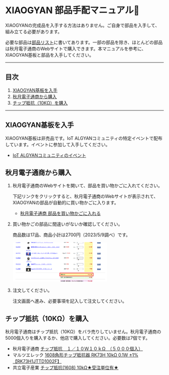 # XIAOGYAN 部品手配マニュアル🛒

XIAOGYANの完成品を入手する方法はありません。ご自身で部品を入手して、組み立てる必要があります。

必要な部品は[部品リスト](../../hardware/xiaogyan.v1.xlsx)に書いてあります。一部の部品を除き、ほとんどの部品は秋月電子通商のWebサイトで購入できます。本マニュアルを参考に、XIAOGYAN基板と部品を入手してください。

---

## 目次

1. [XIAOGYAN基板を入手](#xiaogyan基板を入手)
2. [秋月電子通商から購入](#秋月電子通商から購入)
3. [チップ抵抗（10KΩ）を購入](#チップ抵抗10kωを購入)

---

## XIAOGYAN基板を入手

XIAOGYAN基板は非売品です。IoT ALGYANコミュニティの特定イベントで配布しています。イベントに参加して入手してください。

* [IoT ALGYANコミュニティのイベント](https://algyan.connpass.com/event/)

## 秋月電子通商から購入

1. 秋月電子通商のWebサイトを開いて、部品を買い物かごに入れてください。

    下記リンクをクリックすると、秋月電子通商のWebサイトが表示されて、XIAOGYANの部品が自動的に買い物かごに入ります。

    * [秋月電子通商 部品を買い物かごに入れる](https://akizukidenshi.com/catalog/cart/cart.aspx?goods=R-11619,P-16143,P-16994,P-13161,P-09285,C-12634,M-17454,C-04398,C-10073,I-13225,I-09878,I-11192,P-09797,P-05762,P-09828,P-06110,P-10089,&qty=1,1,1,1,1,1,1,1,1,1,1,1,1,1,2,1,4,)

2. 買い物かごの部品に間違いがないか確認してください。

    商品数は17品、商品小計は2700円（2023/5/9調べ）です。

    <img src="media/1.png" width="300">

3. 注文してください。

    注文画面へ進み、必要事項を記入して注文してください。

## チップ抵抗（10KΩ）を購入

秋月電子通商はチップ抵抗（10KΩ）をバラ売りしていません。秋月電子通商の5000個入りを購入するか、他店で購入してください。必要数は7個です。

* 秋月電子通商 [チップ抵抗　１／１０Ｗ１０ｋΩ　（５０００個入）](https://akizukidenshi.com/catalog/g/gR-15029/)
* マルツエレック [1608角形チップ抵抗器 RK73H 10kΩ 0.1W ±1%【RK73H1JTTD1002F】](https://www.marutsu.co.jp/pc/i/857775/)
* 共立電子産業 [チップ抵抗(1608) 10kΩ★受注単位有★](https://eleshop.jp/shop/g/gABQ364/)
